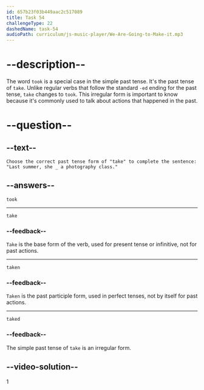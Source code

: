 ```yaml
---
id: 657b23f03b449aac2c517089
title: Task 54
challengeType: 22
dashedName: task-54
audioPath: curriculum/js-music-player/We-Are-Going-to-Make-it.mp3
---
```


# --description--

The word `took` is a special case in the simple past tense. It's the past tense of `take`. Unlike regular verbs that follow the standard `-ed` ending for the past tense, `take` changes to `took`. This irregular form is important to know because it's commonly used to talk about actions that happened in the past.

# --question--

## --text--

`Choose the correct past tense form of "take" to complete the sentence: "Last summer, she _ a photography class."`

## --answers--

`took`

---

`take`

### --feedback--

`Take` is the base form of the verb, used for present tense or infinitive, not for past actions.

---

`taken`

### --feedback--

`Taken` is the past participle form, used in perfect tenses, not by itself for past actions.

---

`taked`

### --feedback--

The simple past tense of `take` is an irregular form.

## --video-solution--

1

